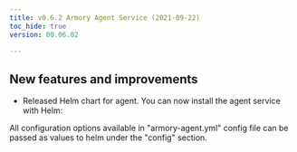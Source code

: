 ```yaml
---
title: v0.6.2 Armory Agent Service (2021-09-22)
toc_hide: true
version: 00.06.02

---
```


## New features and improvements

* Released Helm chart for agent. You can now install the agent service with Helm:



All configuration options available in "armory-agent.yml" config file can be passed as values to helm under the "config" section.
